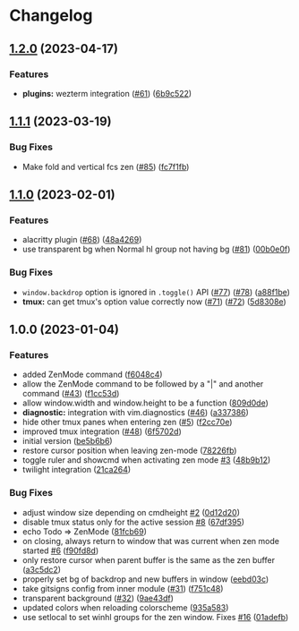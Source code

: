# Changelog

## [1.2.0](https://github.com/folke/zen-mode.nvim/compare/v1.1.1...v1.2.0) (2023-04-17)


### Features

* **plugins:** wezterm integration ([#61](https://github.com/folke/zen-mode.nvim/issues/61)) ([6b9c522](https://github.com/folke/zen-mode.nvim/commit/6b9c522b5f74706a46309b83d561ae5cac0f67f5))

## [1.1.1](https://github.com/folke/zen-mode.nvim/compare/v1.1.0...v1.1.1) (2023-03-19)


### Bug Fixes

* Make fold and vertical fcs zen ([#85](https://github.com/folke/zen-mode.nvim/issues/85)) ([fc7f1fb](https://github.com/folke/zen-mode.nvim/commit/fc7f1fb40a7d13ea34dd27e645e64c8b431a5269))

## [1.1.0](https://github.com/folke/zen-mode.nvim/compare/v1.0.0...v1.1.0) (2023-02-01)


### Features

* alacritty plugin ([#68](https://github.com/folke/zen-mode.nvim/issues/68)) ([48a4269](https://github.com/folke/zen-mode.nvim/commit/48a426953205c5556924f0904c82e23a2c161f72))
* use transparent bg when Normal hl group not having bg ([#81](https://github.com/folke/zen-mode.nvim/issues/81)) ([00b0e0f](https://github.com/folke/zen-mode.nvim/commit/00b0e0f68d6b4ade6e447462533a5a6a5aa39fcb))


### Bug Fixes

* `window.backdrop` option is ignored in `.toggle()` API ([#77](https://github.com/folke/zen-mode.nvim/issues/77)) ([#78](https://github.com/folke/zen-mode.nvim/issues/78)) ([a88f1be](https://github.com/folke/zen-mode.nvim/commit/a88f1be193e904f8c08a6ab4d22e923bd44de7de))
* **tmux:** can get tmux's option value correctly now ([#71](https://github.com/folke/zen-mode.nvim/issues/71)) ([#72](https://github.com/folke/zen-mode.nvim/issues/72)) ([5d8308e](https://github.com/folke/zen-mode.nvim/commit/5d8308ef39c14ecbd6850b56959094aa932285c6))

## 1.0.0 (2023-01-04)


### Features

* added ZenMode command ([f6048c4](https://github.com/folke/zen-mode.nvim/commit/f6048c443747576d744aff18a70b3687bc9da150))
* allow the ZenMode command to be followed by a "|" and another command ([#43](https://github.com/folke/zen-mode.nvim/issues/43)) ([f1cc53d](https://github.com/folke/zen-mode.nvim/commit/f1cc53d32b49cf962fb89a2eb0a31b85bb270f7c))
* allow window.width and window.height to be a function ([809d0de](https://github.com/folke/zen-mode.nvim/commit/809d0de7adeaf85d482b2b98532ee596d7cc9921))
* **diagnostic:** integration with vim.diagnostics ([#46](https://github.com/folke/zen-mode.nvim/issues/46)) ([a337386](https://github.com/folke/zen-mode.nvim/commit/a3373862e5ef99c1a3993e0230b538bb5cae8628))
* hide other tmux panes when entering zen ([#5](https://github.com/folke/zen-mode.nvim/issues/5)) ([f2cc70e](https://github.com/folke/zen-mode.nvim/commit/f2cc70e896b3fd6ca1e9fa297e6760a2998b227a))
* improved tmux integration ([#48](https://github.com/folke/zen-mode.nvim/issues/48)) ([6f5702d](https://github.com/folke/zen-mode.nvim/commit/6f5702db4fd4a4c9a212f8de3b7b982f3d93b03c))
* initial version ([be5b6b6](https://github.com/folke/zen-mode.nvim/commit/be5b6b6be223afaf27a45cd945cb259685a73daf))
* restore cursor position when leaving zen-mode ([78226fb](https://github.com/folke/zen-mode.nvim/commit/78226fb4dba4e4e92e9f43547abf09c5216312de))
* toggle ruler and showcmd when activating zen mode [#3](https://github.com/folke/zen-mode.nvim/issues/3) ([48b9b12](https://github.com/folke/zen-mode.nvim/commit/48b9b124cb628195f88c0e09ca4ba1a98af978c4))
* twilight integration ([21ca264](https://github.com/folke/zen-mode.nvim/commit/21ca264c6ae934ceac220cf719c0ed6c0216b057))


### Bug Fixes

* adjust window size depending on cmdheight [#2](https://github.com/folke/zen-mode.nvim/issues/2) ([0d12d20](https://github.com/folke/zen-mode.nvim/commit/0d12d20499bf9b482767d221372ff9ac2e116daa))
* disable tmux status only for the active session [#8](https://github.com/folke/zen-mode.nvim/issues/8) ([67df395](https://github.com/folke/zen-mode.nvim/commit/67df395fc10af373dca6326ee22b939d5f2f6647))
* echo Todo =&gt; ZenMode ([81fcb69](https://github.com/folke/zen-mode.nvim/commit/81fcb69cdecb72e886b902f7d09455f571b17d13))
* on closing, always return to window that was current when zen mode started [#6](https://github.com/folke/zen-mode.nvim/issues/6) ([f90fd8d](https://github.com/folke/zen-mode.nvim/commit/f90fd8ddbbb0516416a372ce15f9b7cf40a6c233))
* only restore cursor when parent buffer is the same as the zen buffer ([a3c5dc2](https://github.com/folke/zen-mode.nvim/commit/a3c5dc22b280dc48e9efbb08ca17a700572fdabc))
* properly set bg of backdrop and new buffers in window ([eebd03c](https://github.com/folke/zen-mode.nvim/commit/eebd03ce83bf7001b225b7229fd211a19e5db46b))
* take gitsigns config from inner module ([#31](https://github.com/folke/zen-mode.nvim/issues/31)) ([f751c48](https://github.com/folke/zen-mode.nvim/commit/f751c48620d4921dc5cb0fe93a8bb031ba57799f))
* transparent background ([#32](https://github.com/folke/zen-mode.nvim/issues/32)) ([9ae43df](https://github.com/folke/zen-mode.nvim/commit/9ae43df6ee4d6c3d47aea057086c9e56fca58234))
* updated colors when reloading colorscheme ([935a583](https://github.com/folke/zen-mode.nvim/commit/935a58307b64ce071689ba8ee915af5b9cdfe70c))
* use setlocal to set winhl groups for the zen window. Fixes [#16](https://github.com/folke/zen-mode.nvim/issues/16) ([01adefb](https://github.com/folke/zen-mode.nvim/commit/01adefbf32360346c6951fa41fea6d3698e3280f))

